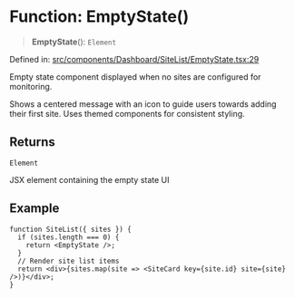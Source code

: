 # Function: EmptyState()

> **EmptyState**(): `Element`

Defined in: [src/components/Dashboard/SiteList/EmptyState.tsx:29](https://github.com/Nick2bad4u/Uptime-Watcher/blob/3cce0c3b352c8390536ca3c7399ece50a05faf18/src/components/Dashboard/SiteList/EmptyState.tsx#L29)

Empty state component displayed when no sites are configured for monitoring.

Shows a centered message with an icon to guide users towards adding their
first site. Uses themed components for consistent styling.

## Returns

`Element`

JSX element containing the empty state UI

## Example

```tsx
function SiteList({ sites }) {
  if (sites.length === 0) {
    return <EmptyState />;
  }
  // Render site list items
  return <div>{sites.map(site => <SiteCard key={site.id} site={site} />)}</div>;
}
```
